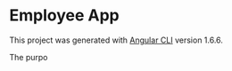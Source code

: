 # Employee App

This project was generated with [Angular CLI](https://github.com/angular/angular-cli) version 1.6.6.

The purpo
